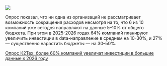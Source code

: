 <!--2025-06-27 12:37:31-->
<div class="yb">
  <div class="rss habr"><img src="https://habrastorage.org/getpro/habr/upload_files/7a6/839/714/7a6839714682348c1192556e3cdc86ce.png" /><p>Опрос показал, что ни одна из организаций не рассматривает возможность сокращения расходов несмотря на то, что 6 из 10 компаний уже сегодня направляют на данные 5–10% от общего бюджета. При этом в 2025-2026 годах 64% компаний планируют увеличить инвестиции в data-направление в среднем на 10-30%, и 27% — существенно нарастить бюджеты — на 30–50%.</p> <a... <p class="titl"><a href="https://habr.com/ru/companies/k2tech/news/922600/?utm_source=habrahabr&utm_medium=rss&utm_campaign=922600">Опрос К2Тех: более 60% компаний увеличат инвестиции в большие данные к 2026 году</a></p></div>
</div>
